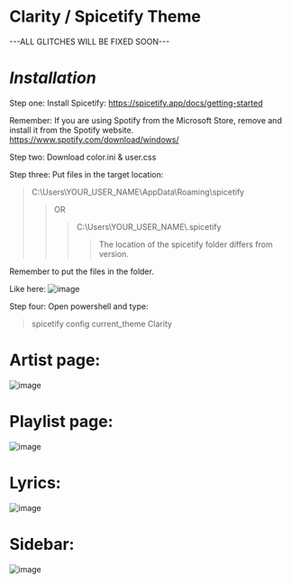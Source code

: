 # Clarity / Spicetify Theme 

---ALL GLITCHES WILL BE FIXED SOON---

# *Installation*

Step one: 
Install Spicetify: https://spicetify.app/docs/getting-started

Remember: If you are using Spotify from the Microsoft Store, remove and install it from the Spotify website.
https://www.spotify.com/download/windows/

Step two: Download color.ini & user.css

Step three: 
Put files in the target location:
>C:\Users\YOUR_USER_NAME\AppData\Roaming\spicetify 
>>OR 
>>>C:\Users\YOUR_USER_NAME\\.spicetify
>>>>The location of the spicetify folder differs from version.

Remember to put the files in the folder.

Like here:
![image](https://user-images.githubusercontent.com/91804630/187791674-f76f05c3-6130-4cf7-9b8e-33ee00238d48.png)

Step four:
Open powershell and type:
>spicetify config current_theme Clarity


# Artist page:
![image](https://user-images.githubusercontent.com/91804630/188291569-70c8802f-820f-4023-b61a-a55e520b1877.png)

# Playlist page:
![image](https://user-images.githubusercontent.com/91804630/187789145-6eb9625c-6856-4211-b37c-59b0b8e394ca.png)

# Lyrics:
![image](https://user-images.githubusercontent.com/91804630/187789175-581ad035-83e8-4922-b071-f1b275be1d07.png)

# Sidebar: 
![image](https://user-images.githubusercontent.com/91804630/187789268-41906ab6-74bb-476c-b2c1-8c9dedf23e9f.png)



